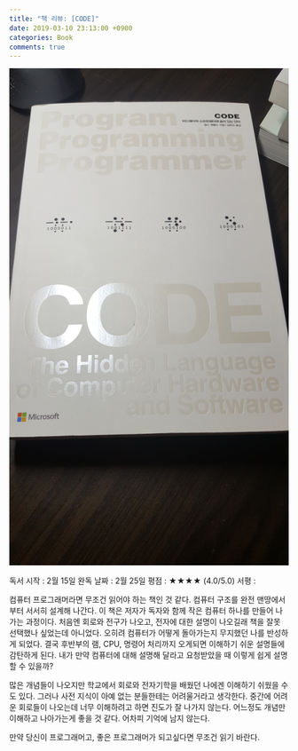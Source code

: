 ```yaml
---
title: "책 리뷰: [CODE]"
date: 2019-03-10 23:13:00 +0900
categories: Book
comments: true
---
```


![images](https://github.com/DeveloperKHJ/DeveloperKHJ.github.io/blob/master/_images/BR_CODE.jpg?raw=true)

독서 시작 : 2월 15일
완독 날짜 : 2월 25일
    평점 : ★★★★ (4.0/5.0)
    서평 : 

컴퓨터 프로그래머라면 무조건 읽어야 하는 책인 것 같다. 컴퓨터 구조를 완전 맨땅에서부터 서서히 설계해 나간다. 이 책은 저자가 독자와 함께 작은 컴퓨터 하나를 만들어 나가는 과정이다. 처음엔 회로와 전구가 나오고, 전자에 대한 설명이 나오길래 책을 잘못 선택했나 싶었는데 아니었다. 오히려 컴퓨터가 어떻게 돌아가는지 무지했던 나를 반성하게 되었다. 결국 후반부의 램, CPU, 명령어 처리까지 오게되면 이해하기 쉬운 설명들에 감탄하게 된다. 내가 만약 컴퓨터에 대해 설명해 달라고 요청받았을 때 이렇게 쉽게 설명할 수 있을까?

많은 개념들이 나오지만 학교에서 회로와 전자기학을 배웠던 나에겐 이해하기 쉬웠을 수도 있다. 그러나 사전 지식이 아예 없는 분들한테는 어려울거라고 생각한다. 중간에 어려운 회로들이 나오는데 너무 이해하려고 하면 진도가 잘 나가지 않는다. 어느정도 개념만 이해하고 나아가는게 좋을 것 같다. 어차피 기억에 남지 않는다.

만약 당신이 프로그래머고, 좋은 프로그래머가 되고싶다면 무조건 읽기 바란다.